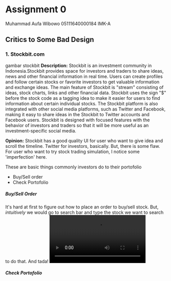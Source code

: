 # Assignment 0

Muhammad Aufa Wibowo
05111640000184
IMK-A

## Critics to Some Bad Design
### 1. Stockbit.com
gambar stockbit
**Description:** Stockbit is an investment community in Indonesia.Stockbit provides space for investors and traders to share ideas, news and other financial information in real time. Users can create profiles and follow certain stocks or favorite investors to get valuable information and exchange ideas. The main feature of Stockbit is "stream" consisting of ideas, stock charts, links and other financial data. Stockbit uses the sign "$" before the stock code as a tagging idea to make it easier for users to find information about certain individual stocks. The Stockbit platform is also integrated with other social media platforms, such as Twitter and Facebook, making it easy to share ideas in the Stockbit to Twitter accounts and Facebook users. Stockbit is designed with focused features with the behavior of investors and traders so that it will be more useful as an investment-specific social media.

**Opinion:** Stockbit has a good quality UI for user who want to give idea and scroll the timeline. Twitter for investors, basically. But, there is some flaw. For user who want to try stock trading simulation, I notice some 'imperfection' here. 

These are basic things commonly investors do to their portofolio
  - Buy/Sell order
  - Check Portofolio

##### Buy/Sell Order
It's hard at first to figure out how to place an order to buy/sell stock. But, *intuitively* we would go to search bar and type the stock we want to search to do that. And tada!
![](https://media.giphy.com/media/3j4OxOgMAFQOKFF9V3/giphy.mp4)
##### Check Portofolio
